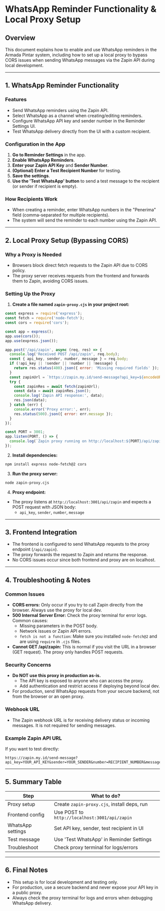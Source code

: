 # WhatsApp Reminder Functionality & Local Proxy Setup

## Overview
This document explains how to enable and use WhatsApp reminders in the Armada Pintar system, including how to set up a local proxy to bypass CORS issues when sending WhatsApp messages via the Zapin API during local development.

---

## 1. WhatsApp Reminder Functionality

### Features
- Send WhatsApp reminders using the Zapin API.
- Select WhatsApp as a channel when creating/editing reminders.
- Configure WhatsApp API key and sender number in the Reminder Settings UI.
- Test WhatsApp delivery directly from the UI with a custom recipient.

### Configuration in the App
1. **Go to Reminder Settings** in the app.
2. **Enable WhatsApp Reminders**.
3. **Enter your Zapin API Key** and **Sender Number**.
4. **(Optional) Enter a Test Recipient Number** for testing.
5. **Save the settings**.
6. **Use the 'Test WhatsApp' button** to send a test message to the recipient (or sender if recipient is empty).

### How Recipients Work
- When creating a reminder, enter WhatsApp numbers in the "Penerima" field (comma-separated for multiple recipients).
- The system will send the reminder to each number using the Zapin API.

---

## 2. Local Proxy Setup (Bypassing CORS)

### Why a Proxy is Needed
- Browsers block direct fetch requests to the Zapin API due to CORS policy.
- The proxy server receives requests from the frontend and forwards them to Zapin, avoiding CORS issues.

### Setting Up the Proxy

1. **Create a file named `zapin-proxy.cjs` in your project root:**

```js
const express = require('express');
const fetch = require('node-fetch');
const cors = require('cors');

const app = express();
app.use(cors());
app.use(express.json());

app.post('/api/zapin', async (req, res) => {
  console.log('Received POST /api/zapin', req.body);
  const { api_key, sender, number, message } = req.body;
  if (!api_key || !sender || !number || !message) {
    return res.status(400).json({ error: 'Missing required fields' });
  }
  const zapinUrl = `https://zapin.my.id/send-message?api_key=${encodeURIComponent(api_key)}&sender=${encodeURIComponent(sender)}&number=${encodeURIComponent(number)}&message=${encodeURIComponent(message)}`;
  try {
    const zapinRes = await fetch(zapinUrl);
    const data = await zapinRes.json();
    console.log('Zapin API response:', data);
    res.json(data);
  } catch (err) {
    console.error('Proxy error:', err);
    res.status(500).json({ error: err.message });
  }
});

const PORT = 3001;
app.listen(PORT, () => {
  console.log(`Zapin proxy running on http://localhost:${PORT}/api/zapin`);
});
```

2. **Install dependencies:**
```sh
npm install express node-fetch@2 cors
```

3. **Run the proxy server:**
```sh
node zapin-proxy.cjs
```

4. **Proxy endpoint:**
- The proxy listens at `http://localhost:3001/api/zapin` and expects a POST request with JSON body:
  - `api_key`, `sender`, `number`, `message`

---

## 3. Frontend Integration
- The frontend is configured to send WhatsApp requests to the proxy endpoint (`/api/zapin`).
- The proxy forwards the request to Zapin and returns the response.
- No CORS issues occur since both frontend and proxy are on localhost.

---

## 4. Troubleshooting & Notes

### Common Issues
- **CORS errors:** Only occur if you try to call Zapin directly from the browser. Always use the proxy for local dev.
- **500 Internal Server Error:** Check the proxy terminal for error logs. Common causes:
  - Missing parameters in the POST body.
  - Network issues or Zapin API errors.
  - `fetch is not a function`: Make sure you installed `node-fetch@2` and are using `require` in `.cjs` files.
- **Cannot GET /api/zapin:** This is normal if you visit the URL in a browser (GET request). The proxy only handles POST requests.

### Security Concerns
- **Do NOT use this proxy in production as-is.**
  - The API key is exposed to anyone who can access the proxy.
  - Add authentication and restrict access if deploying beyond local dev.
- For production, send WhatsApp requests from your secure backend, not from the browser or an open proxy.

### Webhook URL
- The Zapin webhook URL is for receiving delivery status or incoming messages. It is not required for sending messages.

### Example Zapin API URL
If you want to test directly:
```
https://zapin.my.id/send-message?api_key=YOUR_API_KEY&sender=YOUR_SENDER&number=RECIPIENT_NUMBER&message=YOUR_MESSAGE
```

---

## 5. Summary Table

| Step                | What to do?                                  |
|---------------------|----------------------------------------------|
| Proxy setup         | Create `zapin-proxy.cjs`, install deps, run  |
| Frontend config     | Use POST to `http://localhost:3001/api/zapin`|
| WhatsApp settings   | Set API key, sender, test recipient in UI    |
| Test message        | Use 'Test WhatsApp' in Reminder Settings     |
| Troubleshoot        | Check proxy terminal for logs/errors         |

---

## 6. Final Notes
- This setup is for local development and testing only.
- For production, use a secure backend and never expose your API key in a public proxy.
- Always check the proxy terminal for logs and errors when debugging WhatsApp delivery. 